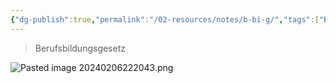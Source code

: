 ```yaml
---
{"dg-publish":true,"permalink":"/02-resources/notes/b-bi-g/","tags":["BBiG"],"updated":"2024-08-06T15:06:50.000+02:00"}
---
```


>Berufsbildungsgesetz

![Pasted image 20240206222043.png](/img/user/02%20-%20RESOURCES/Files/IMGs/Pasted%20image%2020240206222043.png)
